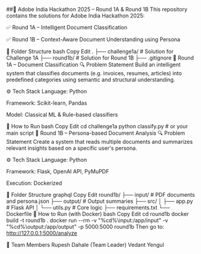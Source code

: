 ##🧠 Adobe India Hackathon 2025 – Round 1A & Round 1B
This repository contains the solutions for Adobe India Hackathon 2025:

✅ Round 1A – Intelligent Document Classification

✅ Round 1B – Context-Aware Document Understanding using Persona

📂 Folder Structure
bash
Copy
Edit
.
├── challenge1a/       # Solution for Challenge 1A
├── round1b/           # Solution for Round 1B
├── .gitignore
🧩 Round 1A – Document Classification
🔍 Problem Statement
Build an intelligent system that classifies documents (e.g. invoices, resumes, articles) into predefined categories using semantic and structural understanding.

⚙ Tech Stack
Language: Python

Framework: Scikit-learn, Pandas

Model: Classical ML & Rule-based classifiers

🚀 How to Run
bash
Copy
Edit
cd challenge1a
python classify.py  # or your main script
🧠 Round 1B – Persona-based Document Analysis
🔍 Problem Statement
Create a system that reads multiple documents and summarizes relevant insights based on a specific user's persona.

⚙ Tech Stack
Language: Python

Framework: Flask, OpenAI API, PyMuPDF

Execution: Dockerized

🧪 Folder Structure
graphql
Copy
Edit
round1b/
├── input/            # PDF documents and persona.json
├── output/           # Output summaries
├── src/
│   ├── app.py        # Flask API
│   └── utils.py      # Core logic
├── requirements.txt
└── Dockerfile
🚀 How to Run (with Docker)
bash
Copy
Edit
cd round1b
docker build -t round1b .
docker run --rm -v "%cd%\input:/app/input" -v "%cd%\output:/app/output" -p 5000:5000 round1b
Then go to: http://127.0.0.1:5000/analyze

🙌 Team Members
Rupesh Dahale (Team Leader)
Vedant Yengul
